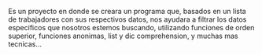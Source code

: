 Es un proyecto en donde se creara un programa que, basados en
un lista de trabajadores con sus respectivos datos, nos ayudara a filtrar los datos especificos que nosotros estemos buscando, utilizando funciones de orden superior, funciones 
anonimas, list y dic comprehension, y muchas mas tecnicas...